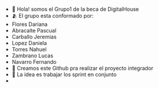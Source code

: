 - 👋 Hola! somos el Grupo1 de la beca de DigitalHouse
- 🫂 El grupo esta conformado por:
- Flores Dariana
- Abracaite Pascual
- Carballo Jeremias
- Lopez Daniela
- Torres Nahuel
- Zambrano Lucas
- Navarro Fernando
- 🌱 Creamos este Github pra realizar el proyecto integrador
- 💞️ La idea es trabajar los sprint en conjunto
- 

<!---
DH-Grupo1/DH-Grupo1 is a ✨ special ✨ repository because its `README.md` (this file) appears on your GitHub profile.
You can click the Preview link to take a look at your changes.
--->
